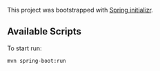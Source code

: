 This project was bootstrapped with [Spring initializr](https://start.spring.io/).

## Available Scripts

To start run:

`mvn spring-boot:run`
